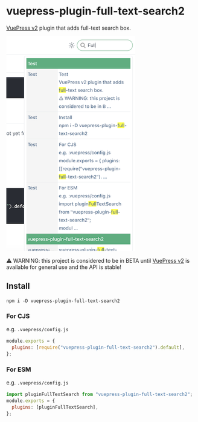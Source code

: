 # vuepress-plugin-full-text-search2

[VuePress v2] plugin that adds full-text search box.

![screenshot](./screenshot.png)

[vuepress v2]: https://v2.vuepress.vuejs.org/

:warning: WARNING: this project is considered to be in BETA until [VuePress v2] is available for general use and the API is stable!

## Install

```shell
npm i -D vuepress-plugin-full-text-search2
```

### For CJS

e.g. `.vuepress/config.js`

```js
module.exports = {
  plugins: [require("vuepress-plugin-full-text-search2").default],
};
```

### For ESM

e.g. `.vuepress/config.js`

```js
import pluginFullTextSearch from "vuepress-plugin-full-text-search2";
module.exports = {
  plugins: [pluginFullTextSearch],
};
```
